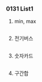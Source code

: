 ### 0131 List1



1. min, max

```python

```



2. 전기버스

```python

```



3. 숫자카드

```python

```



4. 구간합

```python

```

